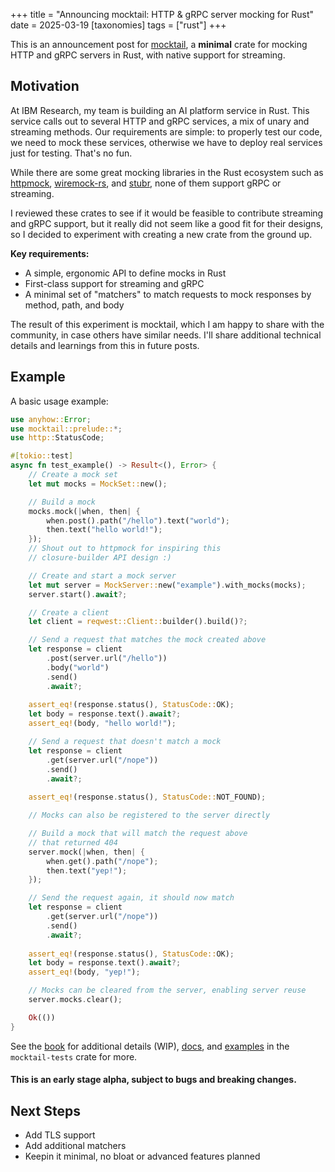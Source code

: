 +++
title = "Announcing mocktail: HTTP & gRPC server mocking for Rust"
date = 2025-03-19
[taxonomies]
tags = ["rust"]
+++

This is an announcement post for [mocktail](https://github.com/IBM/mocktail), a **minimal** crate for mocking HTTP and gRPC servers in Rust, with native support for streaming.

## Motivation

At IBM Research, my team is building an AI platform service in Rust. This service calls out to several HTTP and gRPC services, a mix of unary and streaming methods. Our requirements are simple: to properly test our code, we need to mock these services, otherwise we have to deploy real services just for testing. That's no fun.

While there are some great mocking libraries in the Rust ecosystem such as [httpmock](https://github.com/alexliesenfeld/httpmock), [wiremock-rs](https://github.com/LukeMathWalker/wiremock-rs), and [stubr](https://github.com/beltram/stubr), none of them support gRPC or streaming. 

I reviewed these crates to see if it would be feasible to contribute streaming and gRPC support, but it really did not seem like a good fit for their designs, so I decided to experiment with creating a new crate from the ground up.

**Key requirements:**
- A simple, ergonomic API to define mocks in Rust
- First-class support for streaming and gRPC
- A minimal set of "matchers" to match requests to mock responses by method, path, and body

The result of this experiment is mocktail, which I am happy to share with the community, in case others have similar needs. I'll share additional technical details and learnings from this in future posts.

## Example

A basic usage example:

```rust
use anyhow::Error;
use mocktail::prelude::*;
use http::StatusCode;

#[tokio::test]
async fn test_example() -> Result<(), Error> {
    // Create a mock set
    let mut mocks = MockSet::new();

    // Build a mock
    mocks.mock(|when, then| {
        when.post().path("/hello").text("world");
        then.text("hello world!");
    });
    // Shout out to httpmock for inspiring this 
    // closure-builder API design :)

    // Create and start a mock server
    let mut server = MockServer::new("example").with_mocks(mocks);
    server.start().await?;

    // Create a client
    let client = reqwest::Client::builder().build()?;

    // Send a request that matches the mock created above
    let response = client
        .post(server.url("/hello"))
        .body("world")
        .send()
        .await?;
    
    assert_eq!(response.status(), StatusCode::OK);
    let body = response.text().await?;
    assert_eq!(body, "hello world!");

    // Send a request that doesn't match a mock
    let response = client
        .get(server.url("/nope"))
        .send()
        .await?;
    
    assert_eq!(response.status(), StatusCode::NOT_FOUND);

    // Mocks can also be registered to the server directly

    // Build a mock that will match the request above 
    // that returned 404
    server.mock(|when, then| {
        when.get().path("/nope");
        then.text("yep!");
    });

    // Send the request again, it should now match
    let response = client
        .get(server.url("/nope"))
        .send()
        .await?;
    
    assert_eq!(response.status(), StatusCode::OK);
    let body = response.text().await?;
    assert_eq!(body, "yep!");

    // Mocks can be cleared from the server, enabling server reuse
    server.mocks.clear();

    Ok(())
}
```

See the [book](https://ibm.github.io/mocktail/) for additional details (WIP), [docs](https://docs.rs/mocktail/latest/mocktail/), and [examples](https://github.com/IBM/mocktail/tree/main/mocktail-tests/tests/examples) in the `mocktail-tests` crate for more.

#### This is an early stage alpha, subject to bugs and breaking changes.

## Next Steps
- Add TLS support
- Add additional matchers
- Keepin it minimal, no bloat or advanced features planned
